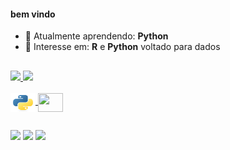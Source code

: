 #### bem vindo

- 🌱 Atualmente aprendendo: **Python**
- 🧐 Interesse em: **R** e **Python** voltado para dados


 ##

<div align="left">
  <a href="https://github.com/Thalts">
  <img height="180em" src="https://github-readme-stats.vercel.app/api?username=Thalts&show_icons=true&theme=dark&include_all_commits=true&count_private=true"/>
  <img height="90em" src="https://github-readme-stats.vercel.app/api/top-langs/?username=Thalts&layout=compact&langs_count=7&theme=dark"/>
</div>
  <div style="display: inline_block"><br>
  <img align="center" height="30" width="40" src="https://raw.githubusercontent.com/devicons/devicon/master/icons/python/python-original.svg">
  <img align="center" img height="30" width="40"src="https://cdn.jsdelivr.net/gh/devicons/devicon/icons/visualstudio/visualstudio-plain.svg" />



 ##
    
 <div>    
  <a href="https://instagram.com/thalesperes" target="_blank"><img src="https://img.shields.io/badge/-Instagram-%23E4405F?style=for-the-badge&logo=instagram&logoColor=white" target="_blank"></a>
  <a href = "mailto:thalesperes.c@gmail.com"><img src="https://img.shields.io/badge/-Gmail-%23333?style=for-the-badge&logo=gmail&logoColor=white" target="_blank"></a>
  <a href="" target="_blank"><img src="https://img.shields.io/badge/-LinkedIn-%230077B5?style=for-the-badge&logo=linkedin&logoColor=white" target="_blank"></a>  
</div>
